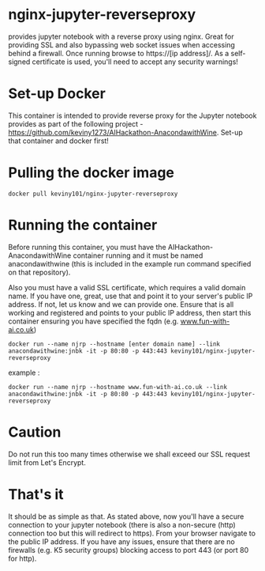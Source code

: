 # nginx-jupyter-reverseproxy
provides jupyter notebook with a reverse proxy using nginx. Great for providing SSL and also bypassing web socket issues when accessing behind a firewall. Once running browse to https://[ip address]/. As a self-signed certificate is used, you'll need to accept any security warnings!

# Set-up Docker
This container is intended to provide reverse proxy for the Jupyter notebook provides as part of the following project - https://github.com/keviny1273/AIHackathon-AnacondawithWine. Set-up that container and docker first!

# Pulling the docker image
`docker pull keviny101/nginx-jupyter-reverseproxy`

# Running the container

Before running this container, you must have the AIHackathon-AnacondawithWine container running and it must be named anacondawithwine (this is included in the example run command specified on that repository). 

Also you must have a valid SSL certificate, which requires a valid domain name. If you have one, great, use that and point it to your server's public IP address. If not, let us know and we can provide one. Ensure that is all working and registered and points to your public IP address, then start this container ensuring you have specified the fqdn (e.g. www.fun-with-ai.co.uk)

`docker run --name njrp --hostname [enter domain name] --link anacondawithwine:jnbk -it -p 80:80 -p 443:443 keviny101/nginx-jupyter-reverseproxy`

example : 

`docker run --name njrp --hostname www.fun-with-ai.co.uk --link anacondawithwine:jnbk -it -p 80:80 -p 443:443 keviny101/nginx-jupyter-reverseproxy`

# Caution

Do not run this too many times otherwise we shall exceed our SSL request limit from Let's Encrypt.

# That's it

It should be as simple as that. As stated above, now you'll have a secure connection to your jupyter notebook (there is also a non-secure (http) connection too but this will redirect to https). From your browser navigate to the public IP address. If you have any issues, ensure that there are no firewalls (e.g. K5 security groups) blocking access to port 443 (or port 80 for http). 
